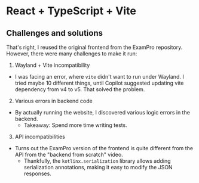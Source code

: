 # React + TypeScript + Vite
## Challenges and solutions
That's right, I reused the original frontend from the ExamPro repository. However, there were many challenges to make it run:

1) Wayland + Vite incompatibility
  - I was facing an error, where `vite` didn't want to run under Wayland. I tried maybe 10 different things, until Copilot suggested updating vite dependency from v4 to v5. That solved the problem.
2) Various errors in backend code
  - By actually running the website, I discovered various logic errors in the backend.
    - Takeaway: Spend more time writing tests.
3) API incompatibilities
  - Turns out the ExamPro version of the frontend is quite different from the API from the "backend from scratch" video.
    - Thankfully, the `kotlinx.serialization` library allows adding serialization annotations, making it easy to modify the JSON responses.